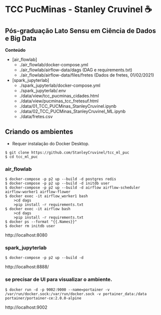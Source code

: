 # TCC PucMinas -  Stanley Cruvinel :coffee:
## Pós-graduação Lato Sensu em Ciência de Dados e Big Data
**Conteúdo** 

<!-- toc -->

- [air_flowlab]
  - ./air_flowlab/docker-compose.yml
  - ./air_flowlab/airflow-data/dags (DAG e requirements.txt)
  - ./air_flowlab/airflow-data/files/fretes (Dados de fretes,  01/02/2021)
- [spark_jupyterlab]
  - ./spark_jupyterlab/docker-compose.yml
  - ./spark_jupyterlab/.env
  - ./data/view/tcc_pucminas_cidades.html 
  - ./data/view/pucminas_tcc_fretesuf.html
  - ./data/01_TCC_PUCMinas_StanleyCruvinel.ipynb
  - ./data/02_TCC_PUCMinas_StanleyCruvinel_ML.ipynb
  - ./data/fretes.csv

<!-- tocstop -->

## Criando os ambientes
- Requer instalação do Docker Desktop. 

```console
$ git clone https://github.com/StanleyCruvinel/tcc_ml_puc
$ cd tcc_ml_puc
```

### air_flowlab

```console
$ docker-compose -p p2 up --build -d postgres redis
$ docker-compose -p p2 up --build -d initdb user
$ docker-compose -p p2 up --build -d airflow airflow-scheduler airflow-worker1 airflow-flower
$ docker exec -it airflow_worker1 bash
    >cd dags
    >pip install -r requirements.txt
$ docker exec -it airflow bash
    >cd dags
    >pip install -r requirements.txt
$ docker ps --format "{{.Names}}"
$ docker rm initdb user
```
http://localhost:8080 


### spark_jupyterlab

```console
$ docker-compose -p p2 up --build -d 
```

http://localhost:8888/

### se precisar de UI para visualizar o ambiente.

```console
$ docker run -d -p 9002:9000 --name=portainer -v /var/run/docker.sock:/var/run/docker.sock -v portainer_data:/data  portainer/portainer-ce:2.0.0-alpine
```

http://localhost:9002
